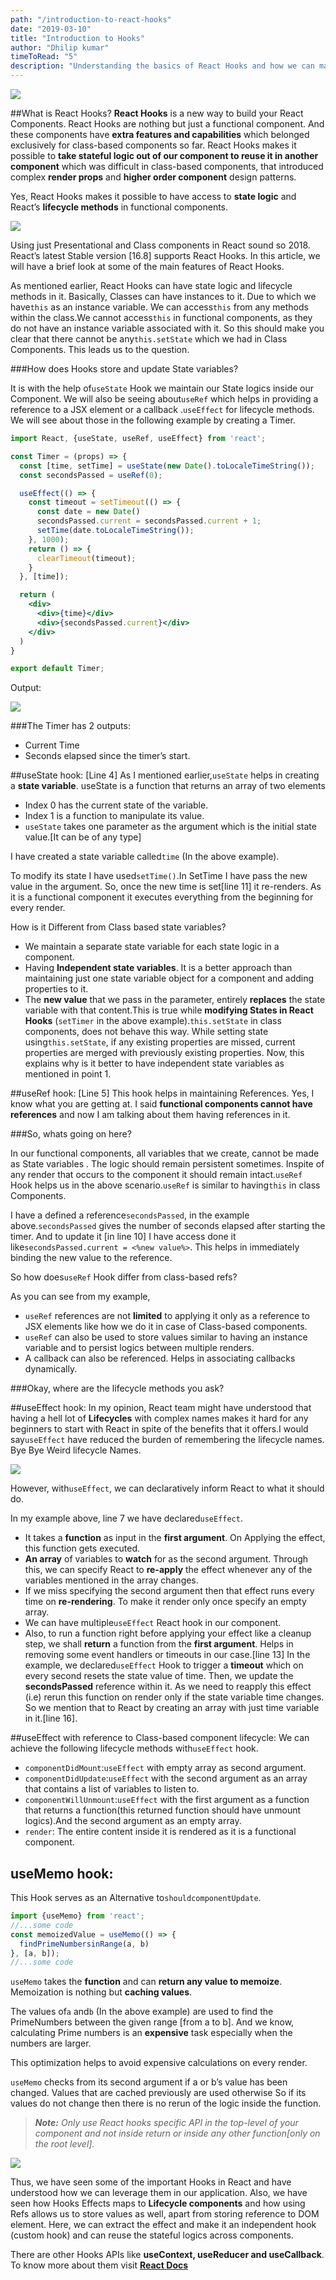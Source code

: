 ```yaml
---
path: "/introduction-to-react-hooks"
date: "2019-03-10"
title: "Introduction to Hooks"
author: "Dhilip kumar"
timeToRead: "5"
description: "Understanding the basics of React Hooks and how we can map it to React Lifecycle methods by Building a Timer"
---
```

<img src="cover_4.png"/>
<br/>

##What is React Hooks?
**React Hooks** is a new way to build your React Components. React Hooks are nothing but just a functional component. And these components have **extra features and capabilities** which belonged exclusively for class-based components so far. React Hooks makes it possible to **take stateful logic out of our component to reuse it in another component** which was difficult in class-based components, that introduced complex **render props** and **higher order component** design patterns.

Yes, React Hooks makes it possible to have access to **state logic** and React’s **lifecycle methods** in functional components.

![](https://media.giphy.com/media/G3fPad8N68GfS/giphy.gif)

Using just Presentational and Class components in React sound so 2018. React’s latest Stable version [16.8] supports React Hooks. In this article, we will have a brief look at some of the main features of React Hooks.

As mentioned earlier, React Hooks can have state logic and lifecycle methods in it. Basically, Classes can have instances to it. Due to which we have`this` as an instance variable. We can access`this` from any methods within the class.We cannot access`this` in functional components, as they do not have an instance variable associated with it. So this should make you clear that there cannot be any`this.setState` which we had in Class Components. This leads us to the question.

###How does Hooks store and update State variables?

It is with the help of`useState` Hook we maintain our State logics inside our Component. We will also be seeing about`useRef` which helps in providing a reference to a JSX element or a callback .`useEffect` for lifecycle methods. We will see about those in the following example by creating a Timer.

```jsx
import React, {useState, useRef, useEffect} from 'react';

const Timer = (props) => {
  const [time, setTime] = useState(new Date().toLocaleTimeString());
  const secondsPassed = useRef(0);

  useEffect(() => {
    const timeout = setTimeout(() => {
      const date = new Date()
      secondsPassed.current = secondsPassed.current + 1;
      setTime(date.toLocaleTimeString());
    }, 1000);
    return () => {
      clearTimeout(timeout);
    }
  }, [time]);

  return (
    <div>
      <div>{time}</div>
      <div>{secondsPassed.current}</div>
    </div>
  )
}

export default Timer;
```
Output:

![](timer.gif)

###The Timer has 2 outputs:
* Current Time
* Seconds elapsed since the timer’s start.

##useState hook:
[Line 4] As I mentioned earlier,`useState` helps in creating a **state variable**. useState is a function that returns an array of two elements

* Index 0 has the current state of the variable.
* Index 1 is a function to manipulate its value.
* `useState` takes one parameter as the argument which is the initial state value.[It can be of any type]

I have created a state variable called`time` (In the above example).

To modify its state I have used`setTime()`.In SetTime I have pass the new value in the argument. So, once the new time is set[line 11] it re-renders. As it is a functional component it executes everything from the beginning for every render.

How is it Different from Class based state variables?

* We maintain a separate state variable for each state logic in a component.
* Having **Independent state variables**. It is a better approach than maintaining just one state variable object for a component and adding properties to it.
* The **new value** that we pass in the parameter, entirely **replaces** the state variable with that content.This is true while **modifying States in React Hooks** (`setTimer` in the above example).`this.setState` in class components, does not behave this way. While setting state using`this.setState`, if any existing properties are missed, current properties are merged with previously existing properties. Now, this explains why is it better to have independent state variables as mentioned in point 1.

##useRef hook:
[Line 5] This hook helps in maintaining References. Yes, I know what you are getting at. I said **functional components cannot have references** and now I am talking about them having references in it.

###So, whats going on here?

In our functional components, all variables that we create, cannot be made as State variables . The logic should remain persistent sometimes. Inspite of any render that occurs to the component it should remain intact.`useRef` Hook helps us in the above scenario.`useRef` is similar to having`this` in class Components.

I have a defined a reference`secondsPassed`, in the example above.`secondsPassed` gives the number of seconds elapsed after starting the timer. And to update it [in line 10] I have access done it like`secondsPassed.current = <%new value%>`. This helps in immediately binding the new value to the reference.

So how does`useRef` Hook differ from class-based refs?

As you can see from my example,

* `useRef` references are not **limited** to applying it only as a reference to JSX elements like how we do it in case of Class-based components.
* `useRef` can also be used to store values similar to having an instance variable and to persist logics between multiple renders.
* A callback can also be referenced. Helps in associating callbacks dynamically.

###Okay, where are the lifecycle methods you ask?

##useEffect hook:
In my opinion, React team might have understood that having a hell lot of **Lifecycles** with complex names makes it hard for any beginners to start with React in spite of the benefits that it offers.I would say`useEffect` have reduced the burden of remembering the lifecycle names. Bye Bye Weird lifecycle Names.

![](https://media.giphy.com/media/ef0ZKzcEPOBhK/giphy.gif)

However, with`useEffect`, we can declaratively inform React to what it should do.

In my example above, line 7 we have declared`useEffect`.

* It takes a **function** as input in the **first argument**. On Applying the effect, this function gets executed.
* **An array** of variables to **watch** for as the second argument. Through this, we can specify React to **re-apply** the effect whenever any of the variables mentioned in the array changes.
* If we miss specifying the second argument then that effect runs every time on **re-rendering**. To make it render only once specify an empty array.
* We can have multiple`useEffect` React hook in our component.
* Also, to run a function right before applying your effect like a cleanup step, we shall **return** a function from the **first argument**. Helps in removing some event handlers or timeouts in our case.[line 13]
In the example, we declared`useEffect` Hook to trigger a **timeout** which on every second resets the state value of time. Then, we update the **secondsPassed** reference within it. As we need to reapply this effect (i.e) rerun this function on render only if the state variable time changes. So we mention that to React by creating an array with just time variable in it.[line 16].

##useEffect with reference to Class-based component lifecycle:
We can achieve the following lifecycle methods with`useEffect` hook.

* `componentDidMount`:`useEffect` with empty array as second argument.
* `componentDidUpdate`:`useEffect` with the second argument as an array that contains a list of variables to listen to.
* `componentWillUnmount`:`useEffect` with the first argument as a function that returns a function(this returned function should have unmount logics).And the second argument as an empty array.
* `render`: The entire content inside it is rendered as it is a functional component.
## useMemo hook:
This Hook serves as an Alternative to`shouldcomponentUpdate`.

```jsx
import {useMemo} from 'react';
//...some code
const memoizedValue = useMemo(() => {
  findPrimeNumbersinRange(a, b)
}, [a, b]);
//...some code
```
`useMemo` takes the **function** and can **return any value to memoize**. Memoization is nothing but **caching values**.

The values of`a` and`b` (In the above example) are used to find the PrimeNumbers between the given range [from a to b]. And we know, calculating Prime numbers is an **expensive** task especially when the numbers are larger.

This optimization helps to avoid expensive calculations on every render.

`useMemo` checks from its second argument if a or b’s value has been changed. Values that are cached previously are used otherwise So if its values do not change then there is no rerun of the logic inside the function.

> ***Note:*** *Only use React hooks specific API in the top-level of your component and not inside return or inside any other function[only on the root level].*

![](https://media.giphy.com/media/F9hQLAVhWnL56/giphy.gif)

Thus, we have seen some of the important Hooks in React and have understood how we can leverage them in our application. Also, we have seen how Hooks Effects maps to **Lifecycle components** and how using Refs allows us to store values as well, apart from storing reference to DOM element. Here, we can extract the effect and make it an independent hook (custom hook) and can reuse the stateful logics across components.

There are other Hooks APIs like **useContext, useReducer and useCallback**. To know more about them visit [**React Docs**](https://reactjs.org/docs/hooks-reference.html)
